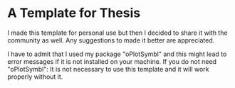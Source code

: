 # A Template for Thesis

I made this template for personal use but then I decided to share it with the community as well. Any suggestions to made it better are appreciated.

I have to admit that I used my package "oPlotSymbl" and this might lead to error messages if it is not installed on your machine. If you do not need "oPlotSymbl": It is not necessary to use this template and it will work properly without it. 
